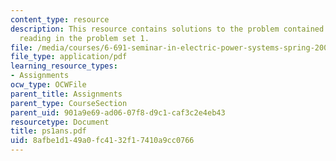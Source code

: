 ```yaml
---
content_type: resource
description: This resource contains solutions to the problem contained in the assigned
  reading in the problem set 1.
file: /media/courses/6-691-seminar-in-electric-power-systems-spring-2006/8afbe1d149a0fc4132f17410a9cc0766_ps1ans.pdf
file_type: application/pdf
learning_resource_types:
- Assignments
ocw_type: OCWFile
parent_title: Assignments
parent_type: CourseSection
parent_uid: 901a9e69-ad06-07f8-d9c1-caf3c2e4eb43
resourcetype: Document
title: ps1ans.pdf
uid: 8afbe1d1-49a0-fc41-32f1-7410a9cc0766
---
```

